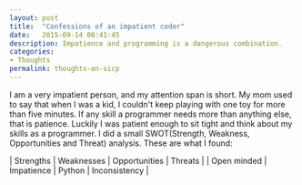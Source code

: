 ```yaml
---
layout: post
title:  "Confessions of an impatient coder"
date:   2015-09-14 00:41:45
description: Impatience and programming is a dangerous combination.
categories:
- Thoughts
permalink: thoughts-on-sicp
---
```


I am a very impatient person, and my attention span is short. My mom used to 
say that when I was a kid, I couldn't keep playing with one toy for more than 
five minutes. If any skill a programmer needs more than anything else, that is 
patience. Luckily I was patient enough to sit tight and think about my skills 
as a programmer. I did a small SWOT(Strength, Weakness, Opportunities and 
Threat) analysis. These are what I found:

| Strengths     | Weaknesses    | Opportunities | Threats       |
| Open minded   | Impatience    | Python        | Inconsistency |
